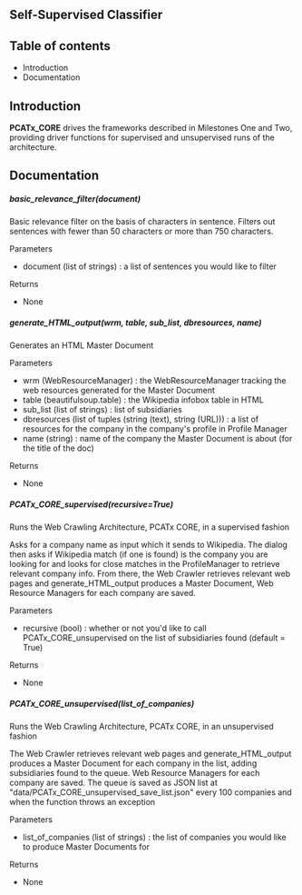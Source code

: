 **Self-Supervised Classifier**
----------------------

## Table of contents
* Introduction
* Documentation

## Introduction

**PCATx_CORE** drives the frameworks described in Milestones One and Two, providing driver functions for supervised and unsupervised runs of the architecture.

## Documentation

##### basic_relevance_filter(document)

Basic relevance filter on the basis of characters in sentence. Filters out sentences with fewer than 50 characters or more than 750 characters.

Parameters
* document (list of strings) : a list of sentences you would like to filter

Returns
* None

##### generate_HTML_output(wrm, table, sub_list, dbresources, name)

Generates an HTML Master Document

Parameters
* wrm (WebResourceManager) : the WebResourceManager tracking the web resources generated for the Master Document
* table (beautifulsoup.table) : the Wikipedia infobox table in HTML
* sub_list (list of strings) : list of subsidiaries
* dbresources (list of tuples (string (text), string (URL))) : a list of resources for the company in the company's profile in Profile Manager
* name (string) : name of the company the Master Document is about (for the title of the doc)

Returns
* None

##### PCATx_CORE_supervised(recursive=True)

Runs the Web Crawling Architecture, PCATx CORE, in a supervised fashion

Asks for a company name as input which it sends to Wikipedia. The dialog then asks if Wikipedia match (if one is found) is the company you are looking for and looks for close matches in the ProfileManager to retrieve relevant company info. From there, the Web Crawler retrieves relevant web pages and generate_HTML_output produces a Master Document, Web Resource Managers for each company are saved.


Parameters
* recursive (bool) : whether or not you'd like to call PCATx_CORE_unsupervised on the list of subsidiaries found (default = True)

Returns
* None

##### PCATx_CORE_unsupervised(list_of_companies)

Runs the Web Crawling Architecture, PCATx CORE, in an unsupervised fashion

The Web Crawler retrieves relevant web pages and generate_HTML_output produces a Master Document for each company in the list, adding subsidiaries found to the queue. Web Resource Managers for each company are saved. The queue is saved as JSON list at "data/PCATx_CORE_unsupervised_save_list.json" every 100 companies and when the function throws an exception

Parameters
* list_of_companies (list of strings) : the list of companies you would like to produce Master Documents for

Returns
* None
